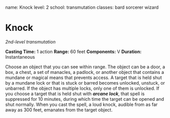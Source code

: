 name: Knock
level: 2
school: transmutation
classes: bard
         sorcerer
         wizard

# Knock
_2nd-level transmutation_

**Casting Time:** 1 action
**Range:** 60 feet
**Components:** V
**Duration:** Instantaneous

Choose an object that you can see within range. The object can be a door, a box, a chest, a set of manacles, a padlock, or another object that contains a mundane or magical means that prevents access.
A target that is held shut by a mundane lock or that is stuck or barred becomes unlocked, unstuck, or unbarred. If the object has multiple locks, only one of them is unlocked.
If you choose a target that is held shut with **_arcane lock_**, that spell is suppressed for 10 minutes, during which time the target can be opened and shut normally.
When you cast the spell, a loud knock, audible from as far away as 300 feet, emanates from the target object.
